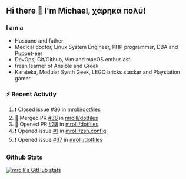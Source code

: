 ## Hi there 👋 I'm Michael, χάρηκα πολύ!

<!--
**mrolli/mrolli** is a ✨ _special_ ✨ repository because its `README.md` (this file) appears on your GitHub profile.

Here are some ideas to get you started:

- 🔭 I’m currently working on ...
- 🌱 I’m currently learning ...
- 👯 I’m looking to collaborate on ...
- 🤔 I’m looking for help with ...
- 💬 Ask me about ...
- 📫 How to reach me: ...
- 😄 Pronouns: ...
- ⚡ Fun fact: ...
-->

### I am a
- Husband and father
- Medical doctor, Linux System Engineer, PHP programmer, DBA and Puppet-eer
- DevOps, Git/Github, Vim and macOS enthusiast
- fresh learner of Ansible and Greek
- Karateka, Modular Synth Geek, LEGO bricks stacker and Playstation gamer 

### :zap: Recent Activity

<!--START_SECTION:activity-->
1. ❗️ Closed issue [#36](https://github.com/mrolli/dotfiles/issues/36) in [mrolli/dotfiles](https://github.com/mrolli/dotfiles)
2. 🎉 Merged PR [#38](https://github.com/mrolli/dotfiles/pull/38) in [mrolli/dotfiles](https://github.com/mrolli/dotfiles)
3. 💪 Opened PR [#38](https://github.com/mrolli/dotfiles/pull/38) in [mrolli/dotfiles](https://github.com/mrolli/dotfiles)
4. ❗️ Opened issue [#1](https://github.com/mrolli/zsh.config/issues/1) in [mrolli/zsh.config](https://github.com/mrolli/zsh.config)
5. ❗️ Opened issue [#37](https://github.com/mrolli/dotfiles/issues/37) in [mrolli/dotfiles](https://github.com/mrolli/dotfiles)
<!--END_SECTION:activity-->

### Github Stats
[![mrolli's GitHub stats](https://github-readme-stats.vercel.app/api?username=mrolli&count_private=true&show_icons=true&theme=transparent)](https://github.com/anuraghazra/github-readme-stats)  
<!-- [![mrolli's Top Langs](https://github-readme-stats.vercel.app/api/top-langs/?username=mrolli&count_private=true&theme=onedark&hide=c%2B%2B,c,html,cmake,makefile&layout=compact)](https://github.com/anuraghazra/github-readme-stats) -->
